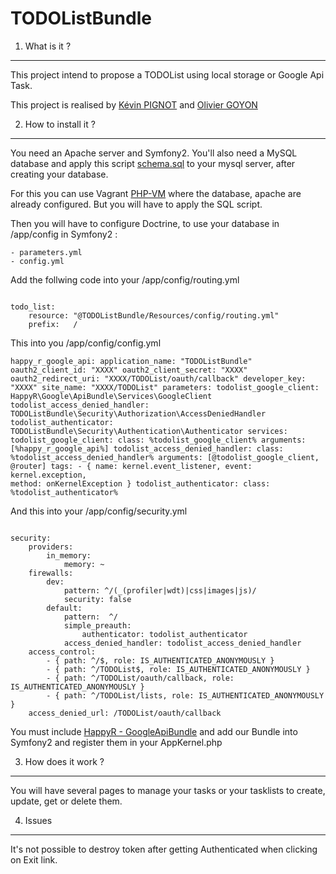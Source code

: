 TODOListBundle
==============

1. What is it ?
---------------

This project intend to propose a TODOList using local storage or Google Api Task.

This project is realised by [Kévin PIGNOT](https://github.com/Cartman117) and [Olivier GOYON](https://github.com/ss-bb)

2. How to install it ?
----------------------

You need an Apache server and Symfony2. You'll also need a MySQL database and apply this script [schema.sql](https://github.com/Cartman117/TODOListBundle/blob/master/schema.sql)
to your mysql server, after creating your database.

For this you can use Vagrant [PHP-VM](https://github.com/willdurand-edu/php-vm) where the database, apache are already configured. But you will have to apply the SQL script.

Then you will have to configure Doctrine, to use your database in /app/config in Symfony2 :

    - parameters.yml
    - config.yml

Add the follwing code into your /app/config/routing.yml

<code>
todo_list:
    resource: "@TODOListBundle/Resources/config/routing.yml"
    prefix:   /
</code>

This into you /app/config/config.yml

<code>happy_r_google_api:
    application_name:       "TODOListBundle"
    oauth2_client_id:       "XXXX"
    oauth2_client_secret:   "XXXX"
    oauth2_redirect_uri:    "XXXX/TODOList/oauth/callback"
    developer_key:          "XXXX"
    site_name:              "XXXX/TODOList"
parameters:
    todolist_google_client:         HappyR\Google\ApiBundle\Services\GoogleClient
    todolist_access_denied_handler: TODOListBundle\Security\Authorization\AccessDeniedHandler
    todolist_authenticator:         TODOListBundle\Security\Authentication\Authenticator
services:
    todolist_google_client:
        class:      %todolist_google_client%
        arguments:  [%happy_r_google_api%]
    todolist_access_denied_handler:
        class:      %todolist_access_denied_handler%
        arguments:  [@todolist_google_client, @router]
        tags:
            - { name: kernel.event_listener, event: kernel.exception, method: onKernelException }
    todolist_authenticator:
        class:      %todolist_authenticator%
</code>

And this into your /app/config/security.yml

<code>
security:
    providers:
        in_memory:
            memory: ~
    firewalls:
        dev:
            pattern: ^/(_(profiler|wdt)|css|images|js)/
            security: false
        default:
            pattern:  ^/
            simple_preauth:
                authenticator: todolist_authenticator
            access_denied_handler: todolist_access_denied_handler
    access_control:
        - { path: ^/$, role: IS_AUTHENTICATED_ANONYMOUSLY }
        - { path: ^/TODOList$, role: IS_AUTHENTICATED_ANONYMOUSLY }
        - { path: ^/TODOList/oauth/callback, role: IS_AUTHENTICATED_ANONYMOUSLY }
        - { path: ^/TODOList/lists, role: IS_AUTHENTICATED_ANONYMOUSLY }
    access_denied_url: /TODOList/oauth/callback
</code>

You must include [HappyR - GoogleApiBundle](https://github.com/HappyR/GoogleApiBundle) and add our Bundle into Symfony2 and register them in your AppKernel.php

3. How does it work ?
---------------------

You will have several pages to manage your tasks or your tasklists to create, update, get or delete them.

4. Issues
---------

It's not possible to destroy token after getting Authenticated when clicking on Exit link.
